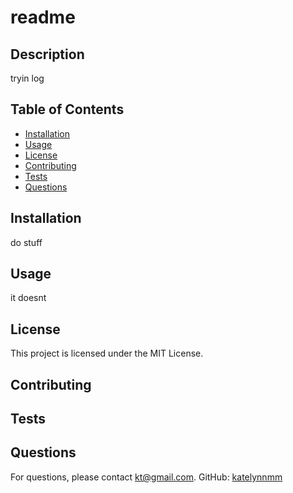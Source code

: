 
# readme

## Description
tryin log

## Table of Contents
- [Installation](#installation)
- [Usage](#usage)
- [License](#license)
- [Contributing](#contributing)
- [Tests](#tests)
- [Questions](#questions)

## Installation
do stuff


## Usage
it doesnt

## License
This project is licensed under the MIT License.

## Contributing
<!-- Add contribution guidelines here -->

## Tests
<!-- Add test instructions here -->

## Questions
For questions, please contact kt@gmail.com.
GitHub: [katelynnmm](https://github.com/katelynnmm)
  